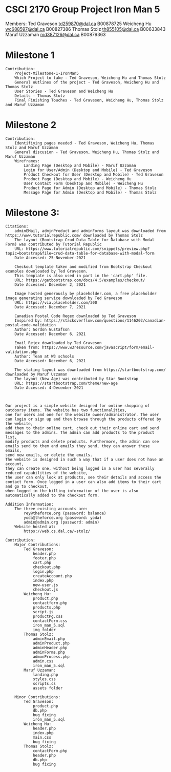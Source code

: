 # CSCI 2170 Group Project Iron Man 5
Members:
	Ted Graveson td259870@dal.ca B00878725
	Weicheng Hu wc688597@dal.ca B00827386
	Thomas Stolz th855105@dal.ca B00633843
	Maruf Uzzaman md387126@dal.ca B00879363
	
# Milestone 1
	Contribution:
		Project-Milestone-1-IronMan5
		Which Project to take - Ted Graveson, Weicheng Hu and Thomas Stolz
		General outlines of the project - Ted Graveson, Weicheng Hu and Thomas Stolz
		User Stories - Ted Graveson and Weicheng Hu
		Details - Thomas Stolz
		Final Finishing Touches - Ted Graveson, Weicheng Hu, Thomas Stolz and Maruf Uzzaman

# Milestone 2
	Contribution:
		Identifiying pages needed - Ted Graveson, Weicheng Hu, Thomas Stolz and Maruf Uzzaman
		General discusion - Ted Graveson, Weicheng Hu, Thomas Stolz and Maruf Uzzaman
		Wireframes:
			Landing Page (Desktop and Mobile) - Maruf Uzzaman
			Login for User/Admin (Desktop and Mobile) - Ted Graveson
			Product Checkout for User (Desktop and Mobile) - Ted Graveson
			Product Page (Desktop and Mobile) - Weicheng Hu
			User Contact Form (Desktop and Mobile) - Weicheng Hu
			Product Page for Admin (Desktop and Mobile) - Thomas Stolz
			Message Page for Admin (Desktop and Mobile) - Thomas Stolz

# Milestone 3:
	Citations:
		adminEMail, adminProduct and adminForms layout was downloaded from https://www.tutorialrepublic.com/ downloaded by Thomas Stolz
		The layout (Bootstrap Crud Data Table for Database with Modal Form) was contributed by Tutorial Republic
		URL: https://www.tutorialrepublic.com/snippets/preview.php?topic=bootstrap&file=crud-data-table-for-database-with-modal-form
		Date Accessed: 25-November-2021
		
		Checkout template taken and modified from Bootstrap Checkout examples downloaded by Ted Graveson.
		This template is also used in part in the 'cart.php' file.
		URL: https://getbootstrap.com/docs/4.5/examples/checkout/
		Date Accessed: December 2, 2021
		
		Image hosted generously by placeholder.com, a free placeholder image generating service downloaded by Ted Graveson
		URL: https://via.placeholder.com/300
		Date Accessed: December 7, 2021
		
		Canadian Postal Code Regex downloaded by Ted Graveson
		Inspired by: https://stackoverflow.com/questions/1146202/canadian-postal-code-validation
		Author: Gordon Gustafson
		Date Accessed: December 6, 2021
		
		Email Rejex downloaded by Ted Graveson
		Taken from: https://www.w3resource.com/javascript/form/email-validation.php
		Author: Team at W3 schools
		Date Accessed: December 6, 2021
		
		The stating layout was downloaded from https://startbootstrap.com/ downloaded by Maruf Uzzaman
		The layout (New Age) was contributed by Star Bootstrap
		URL: https://startbootstrap.com/theme/new-age
		Date Accessed: 4-December-2021
		
		
	
	Our project is a simple website designed for online shopping of outdoorsy items. The website has two functionalities, 
	one for users and one for the website owner/administrator. The user can login or sign up and then browse through the products offered by the website, 
	add them to their online cart, check out their online cart and send messages to the admins. The admin can add products to the product list, 
	modify products and delete products. Furthermore, the admin can see emails send to them and emails they send, they can answer these emails, 
	send new emails, or delete the emails. 
	The website is designed in such a way that if a user does not have an account, 
	they can create one, without being logged in a user has severally reduced capabilities of the website, 
	the user can only look at products, see their details and access the contact form. Once logged in a user can also add items to their cart and go to checkout, 
	when logged in the billing information of the user is also automatically added to the checkout form.

	Addition Information:
		The three existing accounts are:
			rey@theforce.org (password: balance)
			yoda@theforce.org (password: yoda)
			admin@admin.org (password: admin)
		Website hosted at:
			https://web.cs.dal.ca/~stolz/
	
	Contribution:
		Major Contributions:
			Ted Graveson:
				header.php
				footer.php
				cart.php
				checkout.php
				login.php
				createAccount.php
				index.php
				new-user.js
				checkout.js
			Weicheng Hu:
				product.php
				contactform.php
				products.php
				script.js
				productPg.css
				contactForm.css
				iron_man_5.sql
				img folder
			Thomas Stolz:
				adminEmail.php
				adminProduct.php
				adminHeader.php
				adminForms.php
				admonProcess.php
				admin.css
				iron_man_5.sql
			Maruf Uzzaman:
				landing.php
				styles.css
				scripts.cs
				assets folder
				
		Minor Contributions:
			Ted Graveson:
				product.php
				db.php
				bug fixing
				iron_man_5.sql
			Weicheng Hu:
				header.php
				index.php
				main.css
				bug fixing
			Thomas Stolz:
				contactForm.php
				header.php
				db.php
				bug fixing
